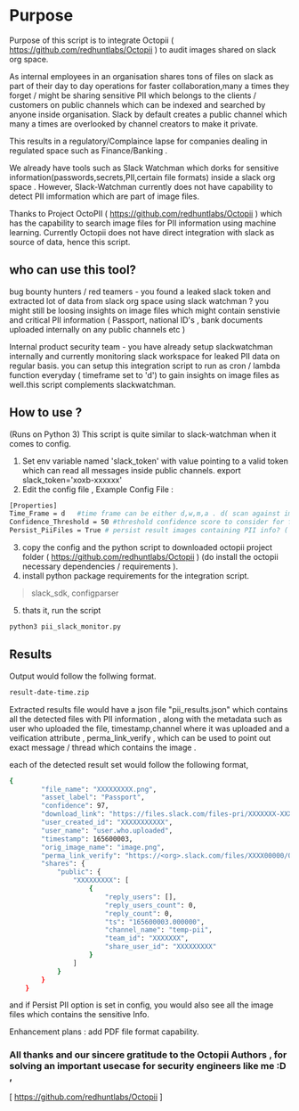 # Purpose
Purpose of this script is to integrate Octopii ( https://github.com/redhuntlabs/Octopii ) to audit images shared on slack org space. 

As internal employees in an organisation shares tons of files on slack as part of their day to day operations for faster collaboration,many a times they forget / might be sharing  sensitive PII which belongs to the clients / customers on public channels which can be indexed and searched by anyone inside organisation. Slack by default creates a public channel which many a times are overlooked by channel creators to make it private.

This results in a regulatory/Complaince lapse for companies dealing in regulated space such as Finance/Banking .

We already have tools such as Slack Watchman which dorks for sensitive information(passwords,secrets,PII,certain file formats) inside a slack org space . However, Slack-Watchman currently does not have capability to detect PII imformation which are part of image files.

Thanks to Project OctoPII ( https://github.com/redhuntlabs/Octopii ) which has the capability to search image files for PII information using machine learning. Currently Octopii does not have direct integration with slack as source of data, hence this script.

## who can use this tool?

bug bounty hunters / red teamers - you found a leaked slack token and extracted lot of data from slack org space using slack watchman ? you might still be loosing insights on image files which might contain senstivie and critical PII information ( Passport, national ID's , bank documents uploaded internally on any public channels etc ) 

Internal product security team - you have already setup slackwatchman internally and currently monitoring slack workspace for leaked PII data on regular basis. you can setup this integration script to run as cron / lambda function everyday ( timeframe set to 'd') to gain insights on image files as well.this script complements slackwatchman.

## How to use ? 
(Runs on Python 3)
This script is quite similar to slack-watchman when it comes to config. 

1. Set env variable named 'slack_token' with value pointing to a valid token which can read all  messages inside public channels.
        export slack_token='xoxb-xxxxxx'
2. Edit the config file ,
Example Config File :

```bash
[Properties]
Time_Frame = d   #time frame can be either d,w,m,a . d( scan against image files which were uploaded from past 24 hours)  , w (uploaded from past week) . m (uploaded from past month) , a (all time)
Confidence_Threshold = 50 #threshold confidence score to consider for final result set, leave at 50 by default . check Octopii documentation to understaind more. you can increase this to 75+ if you want less false positive and also ready to miss out true negatives.
Persist_PiiFiles = True # persist result images containing PII info? ( useful for red teamers / bounty hunters ) option values : False / True
```
3. copy the config and the python script to downloaded octopii project folder ( https://github.com/redhuntlabs/Octopii ) (do install the octopii necessary dependencies / requirements ).
4. install python package requirements for the integration script.
  > slack_sdk,
  > configparser
  
5. thats it, run the script 
  ```bash
  python3 pii_slack_monitor.py
  ```

## Results
Output would follow the follwing format. 
```bash
result-date-time.zip
```
Extracted results file would have a json file "pii_results.json" which contains all the detected files with PII information , along with the metadata such as user who uploaded the file, timestamp,channel where it was uploaded and a veification attribute ,  perma_link_verify , which can be used to point out exact message / thread which contains the image .

each of the detected result set would follow the following format, 

```bash
{
        "file_name": "XXXXXXXXX.png",
        "asset_label": "Passport",
        "confidence": 97,
        "download_link": "https://files.slack.com/files-pri/XXXXXXX-XXXXXXXX/download/image.png",
        "user_created_id": "XXXXXXXXXXX",
        "user_name": "user.who.uploaded",
        "timestamp": 165600003,
        "orig_image_name": "image.png",
        "perma_link_verify": "https://<org>.slack.com/files/XXXX00000/0000XXAXXXXX/image.png",
        "shares": {
            "public": {
                "XXXXXXXXX": [
                    {
                        "reply_users": [],
                        "reply_users_count": 0,
                        "reply_count": 0,
                        "ts": "165600003.000000",
                        "channel_name": "temp-pii",
                        "team_id": "XXXXXXX",
                        "share_user_id": "XXXXXXXXX"
                    }
                ]
            }
        }
    }
```
and if Persist PII option is set in config, you would also see all the image files which contains the sensitive Info.

Enhancement plans : add PDF file format capability.

### All thanks and our sincere gratitude to the Octopii Authors , for solving an important usecase for security engineers like me :D ,
   [ https://github.com/redhuntlabs/Octopii ]
